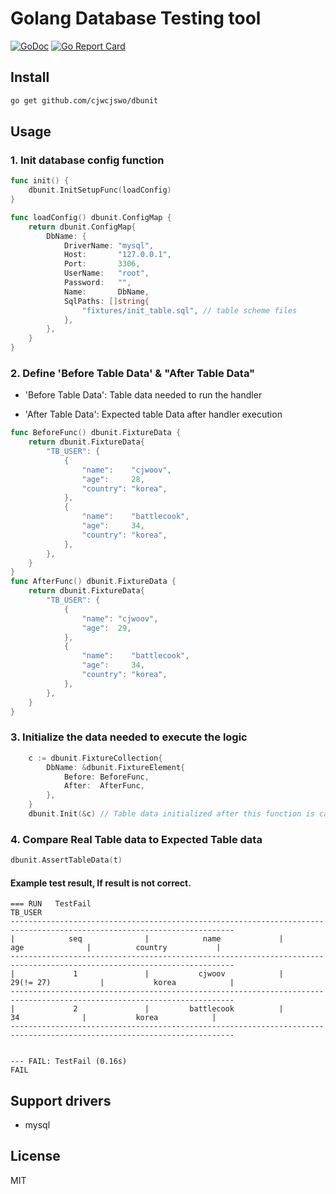 # Golang Database Testing tool
[![GoDoc](https://godoc.org/github.com/cjwcjswo/dbunit?status.svg)](https://godoc.org/github.com/cjwcjswo/dbunit) [![Go Report Card](https://goreportcard.com/badge/github.com/cjwcjswo/dbunit)](https://goreportcard.com/report/github.com/cjwcjswo/dbunit)

## Install 

```bash
go get github.com/cjwcjswo/dbunit
```

## Usage

### 1. Init database config function

```go
func init() {
	dbunit.InitSetupFunc(loadConfig)
}

func loadConfig() dbunit.ConfigMap {
	return dbunit.ConfigMap{
		DbName: {
			DriverName: "mysql",
			Host:       "127.0.0.1",
			Port:       3306,
			UserName:   "root",
			Password:   "",
			Name:       DbName,
			SqlPaths: []string{
				"fixtures/init_table.sql", // table scheme files
			},
		},
	}
}
```

### 2. Define 'Before Table Data' & "After Table Data"

- 'Before Table Data': Table data needed to run the handler

- 'After Table Data': Expected table Data after handler execution

```go
func BeforeFunc() dbunit.FixtureData {
	return dbunit.FixtureData{
		"TB_USER": {
			{
				"name":    "cjwoov",
				"age":     28,
				"country": "korea",
			},
			{
				"name":    "battlecook",
				"age":     34,
				"country": "korea",
			},
		},
	}
}
func AfterFunc() dbunit.FixtureData {
	return dbunit.FixtureData{
		"TB_USER": {
			{
				"name": "cjwoov",
				"age":  29,
			},
			{
				"name":    "battlecook",
				"age":     34,
				"country": "korea",
			},
		},
	}
}

```

### 3. Initialize the data needed to execute the logic

```go
	c := dbunit.FixtureCollection{
		DbName: &dbunit.FixtureElement{
			Before: BeforeFunc,
			After:  AfterFunc,
		},
	}
	dbunit.Init(&c) // Table data initialized after this function is called.
```

### 4. Compare Real Table data to Expected Table data 

```go
dbunit.AssertTableData(t)
```

#### Example test result, If result is not correct.

````
=== RUN   TestFail
TB_USER
------------------------------------------------------------------------------------------------------------------------
|            seq              |            name             |            age              |          country           |
------------------------------------------------------------------------------------------------------------------------
|             1               |           cjwoov            |         29(!= 27)           |           korea            |
------------------------------------------------------------------------------------------------------------------------
|             2               |         battlecook          |             34              |           korea            |
------------------------------------------------------------------------------------------------------------------------


--- FAIL: TestFail (0.16s)
FAIL
````

## Support drivers

- mysql

## License

MIT